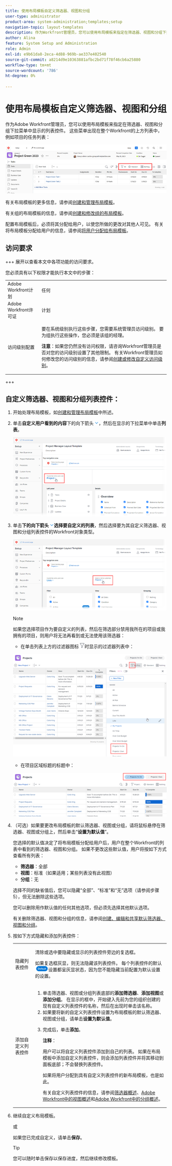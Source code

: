 ```yaml
---
title: 使用布局模板自定义筛选器、视图和分组
user-type: administrator
product-area: system-administration;templates;setup
navigation-topic: layout-templates
description: 作为Workfront管理员，您可以使用布局模板来指定在筛选器、视图和分组下拉菜单中显示的列表控件。 这些菜单出现在整个Workfront的上方列表中，例如项目的任务列表。
author: Alina
feature: System Setup and Administration
role: Admin
exl-id: e9b61da8-2eca-4d88-969b-ae337e402540
source-git-commit: a8214d9e10363881afbc2bd71f78f46cb6a25880
workflow-type: tm+mt
source-wordcount: '786'
ht-degree: 0%

---
```


# 使用布局模板自定义筛选器、视图和分组

作为Adobe Workfront管理员，您可以使用布局模板来指定在筛选器、视图和分组下拉菜单中显示的列表控件。 这些菜单出现在整个Workfront的上方列表中，例如项目的任务列表：

![](assets/filter-view-grouping-layout-templates.png)

有关布局模板的更多信息，请参阅[创建和管理布局模板](../../../administration-and-setup/customize-workfront/use-layout-templates/create-and-manage-layout-templates.md)。

有关组的布局模板的信息，请参阅[创建和修改组的布局模板](../../../administration-and-setup/manage-groups/work-with-group-objects/create-and-modify-a-groups-layout-templates.md)。

配置布局模板后，必须将其分配给用户，以使您所做的更改对其他人可见。 有关将布局模板分配给用户的信息，请参阅[将用户分配给布局模板](../use-layout-templates/assign-users-to-layout-template.md)。

## 访问要求

+++ 展开以查看本文中各项功能的访问要求。

您必须具有以下权限才能执行本文中的步骤：

<table style="table-layout:auto"> 
 <col> 
 <col> 
 <tbody> 
  <tr> 
   <td role="rowheader">Adobe Workfront计划</td> 
   <td>任何</td> 
  </tr> 
  <tr> 
   <td role="rowheader">Adobe Workfront许可证</td> 
   <td>计划</td> 
  </tr> 
  <tr> 
   <td role="rowheader">访问级别配置</td> 
   <td> <p>要在系统级别执行这些步骤，您需要系统管理员访问级别。
要为组执行这些操作，您必须是该组的经理。</p> <p><b>注意</b>：如果您仍然没有访问权限，请咨询Workfront管理员是否对您的访问级别设置了其他限制。 有关Workfront管理员如何修改您的访问级别的信息，请参阅<a href="../../../administration-and-setup/add-users/configure-and-grant-access/create-modify-access-levels.md" class="MCXref xref">创建或修改自定义访问级别</a>。</p> </td> 
  </tr> 
 </tbody> 
</table>

+++

## 自定义筛选器、视图和分组列表控件：

1. 开始处理布局模板，如[创建和管理布局模板](../../../administration-and-setup/customize-workfront/use-layout-templates/create-and-manage-layout-templates.md)中所述。
1. 单击&#x200B;**自定义用户看到的内容**&#x200B;下的向下箭头![](assets/down-arrow-blue.png)，然后在显示的下拉菜单中单击&#x200B;**列表**。

   ![](assets/customize-what-users-see-dropdown-on-pg-adobe-branding.png)

1. 单击&#x200B;**下的向下箭头![](assets/down-arrow-blue.png)选择要自定义的列表**，然后选择要为其自定义筛选器、视图和分组列表控件的Workfront对象类型。

   ![](assets/select-a-list-to-customize-menu-on-pg-adobe-branding.png)

   >[!NOTE]
   >
   >如果您选择项目作为要自定义的列表，然后在筛选部分禁用我所在的项目或我拥有的项目，则用户将无法再看到或无法使用该筛选器：
   >
   >* 在单击列表上方的过滤器图标![](assets/filter-nwepng.png)时显示的过滤器列表中：
   >   
   >  ![](assets/disable-filters-projects-im-on-or-own.png)
   >   
   >* 在项目区域标题的标题中：
   >   
   >  ![](assets/disable-filter-pills.png)

1. （可选）如果要更改布局模板的默认筛选器、视图或分组，请将鼠标悬停在筛选器、视图或分组上，然后单击“**设置为默认值**”。

   您选择的默认值决定了将布局模板分配给用户后，用户在整个Workfront的列表中看到的筛选器、视图和分组。 如果不更改这些默认值，用户将按如下方式查看所有列表：

   * **筛选器**：全部
   * **视图**：标准（如果适用；某些列表没有此视图）
   * **分组**：无

   选择不同的缺省值后，您可以隐藏“全部”、“标准”和“无”选项（请参阅步骤5），但无法删除这些选项。

   您可以删除用作默认值的任何其他选项，但必须先选择其他默认选项。

   有关删除筛选器、视图和分组的信息，请参阅[创建、编辑和共享默认筛选器、视图和分组](../../../administration-and-setup/set-up-workfront/configure-system-defaults/create-and-share-default-fvgs.md)。

1. 按如下方式隐藏和添加列表控件：

   <table style="table-layout:auto"> 
    <col> 
    <col> 
    <tbody> 
     <tr> 
      <td role="rowheader">隐藏列表控件</td> 
      <td> <p>清除或选中要隐藏或显示的列表控件旁边的复选框。</p> <p>如果复选框灰显，则无法隐藏该列表控件。 每个列表控件的默认<img src="assets/default-pill.png">设置都呈灰显状态，因为您不能隐藏当前配置为默认设置的设置。</p> </td> 
     </tr> 
     <tr> 
      <td role="rowheader">添加自定义列表控件</td> 
      <td> <p> 
        <ol> 
         <li value="1"> 单击筛选器、视图或分组列表底部的<strong>添加筛选器</strong>、<strong>添加视图</strong>或<strong>添加分组</strong>。 在显示的框中，开始键入先前为您的组织创建的现有自定义列表控件的名称，然后在出现时单击该名称。</li> 
         <li value="2"> 如果要将新的自定义列表控件设置为布局模板的默认筛选器、视图或分组，请单击<strong>设置为默认值</strong>。 </li> 
         <li value="3"> <p>完成后，单击<strong>添加</strong>。</p> <p><b>注释</b>： <p>用户可以将自定义列表控件添加到自己的列表。 如果在布局模板中添加自定义列表控件，则会添加列表控件并将其移动到面板底部；不会替换列表控件。</p> <p>如果将用户分配到具有自定义列表控件的新布局模板，也是如此。 </p> <p>有关自定义列表控件的信息，请参阅<a href="../../../reports-and-dashboards/reports/reporting-elements/filters-overview.md" class="MCXref xref">筛选器概述</a>、<a href="../../../reports-and-dashboards/reports/reporting-elements/views-overview.md" class="MCXref xref">Adobe Workfront中的视图概述</a>和<a href="../../../reports-and-dashboards/reports/reporting-elements/groupings-overview.md" class="MCXref xref">Adobe Workfront中的分组概述</a>。</p> </p> </li> 
        </ol> </p> </td> 
     </tr> 
    </tbody> 
   </table>

1. 继续自定义布局模板。

   或

   如果您已完成自定义，请单击&#x200B;**保存**。

   >[!TIP]
   >
   >您可以随时单击保存以保存进度，然后继续修改模板。
